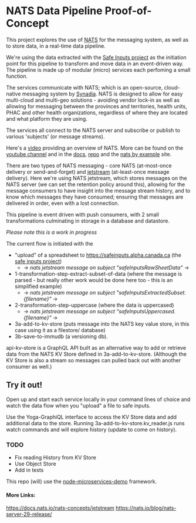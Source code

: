 # NATS Data Pipeline Proof-of-Concept

This project explores the use of [NATS](https://nats.io/) for the messaging system, as well as to store data, in a real-time data pipeline.

We're using the data extracted with the [Safe Inputs project](https://github.com/PHACDataHub/safe-inputs/) as the initiation point for this pipeline to transform and move data in an event-driven way. The pipeline is made up of modular (micro) services each perfoming a small function.   

The services communicate with NATS; which is an open-source, cloud-native messaging system by [Synadia](https://synadia.com/). NATS is designed to allow for easy multi-cloud and multi-geo solutions - avoiding vendor lock-in as well as allowing for messaging between the provinces and territories, health units, PHAC and other health organizations, regardless of where they are located and what platform they are using.

The services all connect to the NATS server and subscribe or publish to various 'subjects' (or message streams).  

Here's a [video](https://www.youtube.com/watch?v=hjXIUPZ7ArM&t=1s) providing an overview of NATS. More can be found on the [youtube channel](https://www.youtube.com/@SynadiaCommunications) and in the [docs](https://docs.nats.io/), [repo](https://github.com/nats-io/) and the [nats by example](https://natsbyexample.com/) site.

There are two types of NATS messaging - core NATS (at-most-once delivery or send-and-forget) and [jetstream](https://www.youtube.com/watch?v=EJJ2SG-cKyM) (at-least-once message delivery).  Here we're using NATS jetstream, which stores messages on the NATS server (we can set the retention policy around this), allowing for the message consumers to have insight into the message stream history, and to know which messages they have consumed; ensuring that messages are delivered in order, even with a lost connection.

This pipeline is event driven with push consumers, with 2 small transformations culminating in storage in a database and datastore. 

*Please note this is a work in progress*

The current flow is initiated with the 
* "upload" of a spreadsheet to https://safeinputs.alpha.canada.ca (the [safe inputs project](https://github.com/PHACDataHub/safe-inputs)) 
  * -> *nats jetstream message on subject "safeInputsRawSheetData"* ->  
* 1-transformation-step-extract-subset-of-data (where the message is parsed - but really other work would be done here too - this is an simplified example) 
  * -> *nats jetstream message on subject "safeInputsExtractedSubset.{filename}"* -> 
* 2-transformation-step-uppercase (where the data is uppercased)  
  * -> *nats jetstream message on subject "safeInputsUppercased.{filename}"* ->
* 3a-add-to-kv-store (puts message into the NATS key value store, in this case using it as a filestore/ database) 
* 3b-save-to-immudb (a versioning db).  

api-kv-store is a GraphQL API built as an alternative way to add or retrieve data from the NATS KV Store defined in 3a-add-to-kv-store. (Although the KV Store is also a stream so messages can pulled back out with another consumer as well.)

## Try it out!
Open up and start each service locally in your command lines of choice and watch the data flow when you "upload" a file to safe inputs. 

Use the Yoga-GraphiQL interface to access the KV Store data and add additional data to the store. 
Running 3a-add-to-kv-store.kv_reader.js runs watch commands and will explore history (update to come on history).


### TODO
* Fix reading History from KV Store
* Use Object Store 
* Add in tests

This repo (will) use the [node-microservices-demo](https://github.com/PHACDataHub/node-microservices-demo) framework.


#### More Links: 
https://docs.nats.io/nats-concepts/jetstream
https://nats.io/blog/nats-server-29-release/
